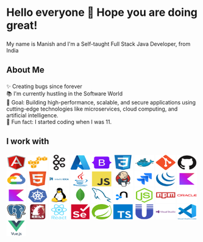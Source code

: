 <h1 align="left">Hello everyone 👋 Hope you are doing great!</h1>

###

<p align="left">My name is Manish and I'm a Self-taught Full Stack Java Developer, from India</p>

###

<h2 align="left">About Me</h2>

###

<p align="left">✨ Creating bugs since forever<br>📚 I'm currently hustling in the Software World <br>🎯 Goal: Building high-performance, scalable, and secure applications using cutting-edge technologies like microservices, cloud computing, and artificial intelligence.  <br>🎲 Fun fact: I started coding when I was 11.</p>

###

<h2 align="left">I work with</h2>

###

<div align="left">
  <img src="https://github.com/devicons/devicon/blob/v2.15.1/icons/angularjs/angularjs-original.svg" height="40" width="52" alt="javascript logo"  />
  <img src="https://github.com/devicons/devicon/blob/v2.15.1/icons/amazonwebservices/amazonwebservices-original.svg" height="40" width="52" alt="typescript logo"  />
  <img src="https://github.com/devicons/devicon/blob/v2.15.1/icons/apachekafka/apachekafka-original.svg" height="40" width="52" alt="react logo"  />
  <img src="https://github.com/devicons/devicon/blob/v2.15.1/icons/azure/azure-original.svg" height="40" width="52" alt="nextjs logo"  />
  <img src="https://github.com/devicons/devicon/blob/v2.15.1/icons/bootstrap/bootstrap-original.svg" height="40" width="52" alt="storybook logo"  />
  <img src="https://github.com/devicons/devicon/blob/v2.15.1/icons/css3/css3-original.svg" height="40" width="52" alt="nodejs logo"  />
  <img src="https://github.com/devicons/devicon/blob/v2.15.1/icons/docker/docker-original.svg" height="40" width="52" alt="nestjs logo"  />
  <img src="https://github.com/devicons/devicon/blob/v2.15.1/icons/git/git-original.svg" height="40" width="52" alt="jest logo"  />
  <img src="https://github.com/devicons/devicon/blob/v2.15.1/icons/github/github-original.svg" height="40" width="52" alt="jest logo"  />
  <img src="https://github.com/devicons/devicon/blob/v2.15.1/icons/googlecloud/googlecloud-original.svg" height="40" width="52" alt="jest logo"  />
  <img src="https://github.com/devicons/devicon/blob/v2.15.1/icons/html5/html5-original.svg" height="40" width="52" alt="jest logo"  />
  <img src="https://github.com/devicons/devicon/blob/v2.15.1/icons/intellij/intellij-original-wordmark.svg" height="40" width="52" alt="jest logo"  />
  <img src="https://github.com/devicons/devicon/blob/v2.15.1/icons/java/java-original.svg" height="40" width="52" alt="jest logo"  />
  <img src="https://github.com/devicons/devicon/blob/v2.15.1/icons/javascript/javascript-original.svg" height="40" width="52" alt="jest logo"  />
  <img src="https://github.com/devicons/devicon/blob/v2.15.1/icons/jenkins/jenkins-original.svg" height="40" width="52" alt="jest logo"  />
  <img src="https://github.com/devicons/devicon/blob/v2.15.1/icons/jira/jira-original.svg" height="40" width="52" alt="jest logo"  />
  <img src="https://github.com/devicons/devicon/blob/v2.15.1/icons/jquery/jquery-original.svg" height="40" width="52" alt="jest logo"  />
  <img src="https://github.com/devicons/devicon/blob/v2.15.1/icons/kotlin/kotlin-original.svg" height="40" width="52" alt="jest logo"  />
  <img src="https://github.com/devicons/devicon/blob/v2.15.1/icons/kotlin/kotlin-original.svg" height="40" width="52" alt="jest logo"  />
  <img src="https://github.com/devicons/devicon/blob/v2.15.1/icons/kubernetes/kubernetes-plain.svg" height="40" width="52" alt="jest logo"  />
  <img src="https://github.com/devicons/devicon/blob/v2.15.1/icons/linux/linux-original.svg" height="40" width="52" alt="jest logo"  />
  <img src="https://github.com/devicons/devicon/blob/v2.15.1/icons/mongodb/mongodb-original.svg" height="40" width="52" alt="jest logo"  />
  <img src="https://github.com/devicons/devicon/blob/v2.15.1/icons/mysql/mysql-original.svg" height="40" width="52" alt="jest logo"  />
  <img src="https://github.com/devicons/devicon/blob/v2.15.1/icons/neo4j/neo4j-original.svg" height="40" width="52" alt="jest logo"  />
  <img src="https://github.com/devicons/devicon/blob/v2.15.1/icons/nodejs/nodejs-original.svg" height="40" width="52" alt="jest logo"  />
  <img src="https://github.com/devicons/devicon/blob/v2.15.1/icons/npm/npm-original-wordmark.svg" height="40" width="52" alt="jest logo"  />
  <img src="https://github.com/devicons/devicon/blob/v2.15.1/icons/oracle/oracle-original.svg" height="40" width="52" alt="jest logo"  />
  <img src="https://github.com/devicons/devicon/blob/v2.15.1/icons/postgresql/postgresql-original.svg" height="40" width="52" alt="jest logo"  />
  <img src="https://github.com/devicons/devicon/blob/v2.15.1/icons/rails/rails-original-wordmark.svg" height="40" width="52" alt="jest logo"  />
  <img src="https://github.com/devicons/devicon/blob/v2.15.1/icons/react/react-original-wordmark.svg" height="40" width="52" alt="jest logo"  />
  <img src="https://github.com/devicons/devicon/blob/v2.15.1/icons/selenium/selenium-original.svg" height="40" width="52" alt="jest logo"  />
  <img src="https://github.com/devicons/devicon/blob/v2.15.1/icons/spring/spring-original.svg" height="40" width="52" alt="jest logo"  />
  <img src="https://github.com/devicons/devicon/blob/v2.15.1/icons/typescript/typescript-original.svg" height="40" width="52" alt="jest logo"  />
  <img src="https://github.com/devicons/devicon/blob/v2.15.1/icons/unix/unix-original.svg" height="40" width="52" alt="jest logo"  />
  <img src="https://github.com/devicons/devicon/blob/v2.15.1/icons/visualstudio/visualstudio-plain-wordmark.svg" height="40" width="52" alt="jest logo"  />
  <img src="https://github.com/devicons/devicon/blob/v2.15.1/icons/vscode/vscode-original-wordmark.svg" height="40" width="52" alt="jest logo"  />
  <img src="https://github.com/devicons/devicon/blob/v2.15.1/icons/vuejs/vuejs-original-wordmark.svg" height="40" width="52" alt="jest logo"  />
  
  
</div>

###
